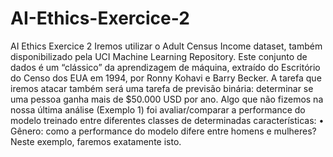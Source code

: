 # AI-Ethics-Exercice-2
AI Ethics Exercice 2
Iremos utilizar o Adult Census Income dataset,  também disponibilizado pela UCI Machine Learning Repository. Este conjunto de dados é um “clássico” da aprendizagem de máquina, extraído do Escritório do Censo dos EUA em 1994, por Ronny Kohavi e Barry Becker. A tarefa que iremos atacar também será uma tarefa de previsão binária: determinar se uma pessoa ganha mais de $50.000 USD por ano.
Algo que não fizemos na nossa última análise (Exemplo 1) foi avaliar/comparar a performance do modelo treinado entre diferentes classes de determinadas características:
•	Gênero: como a performance do modelo difere entre homens e mulheres?
Neste exemplo, faremos exatamente isto.
